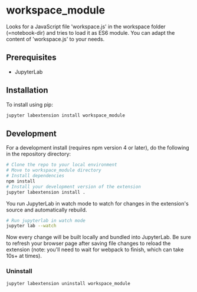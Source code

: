 # workspace_module

Looks for a JavaScript file 'workspace.js' in the workspace folder (=notebook-dir) and
tries to load it as ES6 module. You can adapt the content of 'workspace.js' to your needs.


## Prerequisites

* JupyterLab

## Installation

To install using pip:

```bash
jupyter labextension install workspace_module
```

## Development

For a development install (requires npm version 4 or later), do the following in the repository directory:

```bash
# Clone the repo to your local environment
# Move to workspace_module directory
# Install dependencies
npm install
# Install your development version of the extension
jupyter labextension install .
```

You run JupyterLab in watch mode to watch for changes in the extension's source and automatically rebuild.

```bash
# Run jupyterlab in watch mode
jupyter lab --watch
```

Now every change will be built locally and bundled into JupyterLab.
Be sure to refresh your browser page after saving file changes to reload the extension
(note: you'll need to wait for webpack to finish, which can take 10s+ at times).

### Uninstall

```bash
jupyter labextension uninstall workspace_module
```

